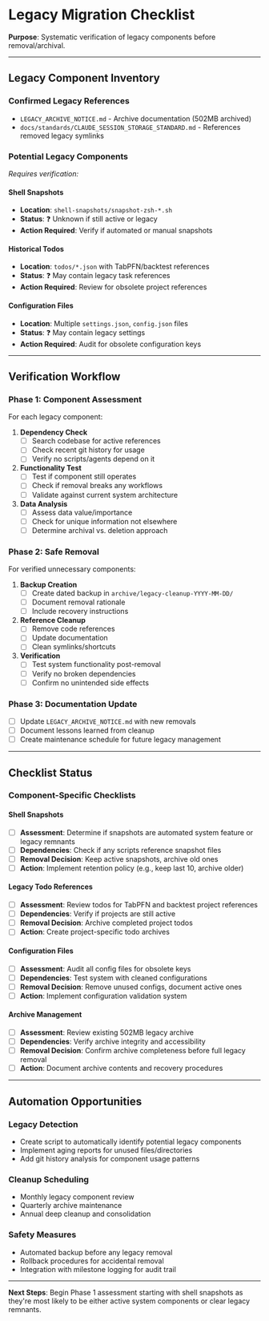 # Legacy Migration Checklist

**Purpose**: Systematic verification of legacy components before removal/archival.

---

## **Legacy Component Inventory**

### **Confirmed Legacy References**

- `LEGACY_ARCHIVE_NOTICE.md` - Archive documentation (502MB archived)
- `docs/standards/CLAUDE_SESSION_STORAGE_STANDARD.md` - References removed legacy symlinks

### **Potential Legacy Components**

_Requires verification:_

#### Shell Snapshots

- **Location**: `shell-snapshots/snapshot-zsh-*.sh`
- **Status**: ❓ Unknown if still active or legacy
- **Action Required**: Verify if automated or manual snapshots

#### Historical Todos

- **Location**: `todos/*.json` with TabPFN/backtest references
- **Status**: ❓ May contain legacy task references
- **Action Required**: Review for obsolete project references

#### Configuration Files

- **Location**: Multiple `settings.json`, `config.json` files
- **Status**: ❓ May contain legacy settings
- **Action Required**: Audit for obsolete configuration keys

---

## **Verification Workflow**

### **Phase 1: Component Assessment**

For each legacy component:

1. **Dependency Check**
   - [ ] Search codebase for active references
   - [ ] Check recent git history for usage
   - [ ] Verify no scripts/agents depend on it

1. **Functionality Test**
   - [ ] Test if component still operates
   - [ ] Check if removal breaks any workflows
   - [ ] Validate against current system architecture

1. **Data Analysis**
   - [ ] Assess data value/importance
   - [ ] Check for unique information not elsewhere
   - [ ] Determine archival vs. deletion approach

### **Phase 2: Safe Removal**

For verified unnecessary components:

1. **Backup Creation**
   - [ ] Create dated backup in `archive/legacy-cleanup-YYYY-MM-DD/`
   - [ ] Document removal rationale
   - [ ] Include recovery instructions

1. **Reference Cleanup**
   - [ ] Remove code references
   - [ ] Update documentation
   - [ ] Clean symlinks/shortcuts

1. **Verification**
   - [ ] Test system functionality post-removal
   - [ ] Verify no broken dependencies
   - [ ] Confirm no unintended side effects

### **Phase 3: Documentation Update**

- [ ] Update `LEGACY_ARCHIVE_NOTICE.md` with new removals
- [ ] Document lessons learned from cleanup
- [ ] Create maintenance schedule for future legacy management

---

## **Checklist Status**

### **Component-Specific Checklists**

#### Shell Snapshots

- [ ] **Assessment**: Determine if snapshots are automated system feature or legacy remnants
- [ ] **Dependencies**: Check if any scripts reference snapshot files
- [ ] **Removal Decision**: Keep active snapshots, archive old ones
- [ ] **Action**: Implement retention policy (e.g., keep last 10, archive older)

#### Legacy Todo References

- [ ] **Assessment**: Review todos for TabPFN and backtest project references
- [ ] **Dependencies**: Verify if projects are still active
- [ ] **Removal Decision**: Archive completed project todos
- [ ] **Action**: Create project-specific todo archives

#### Configuration Files

- [ ] **Assessment**: Audit all config files for obsolete keys
- [ ] **Dependencies**: Test system with cleaned configurations
- [ ] **Removal Decision**: Remove unused configs, document active ones
- [ ] **Action**: Implement configuration validation system

#### Archive Management

- [ ] **Assessment**: Review existing 502MB legacy archive
- [ ] **Dependencies**: Verify archive integrity and accessibility
- [ ] **Removal Decision**: Confirm archive completeness before full legacy removal
- [ ] **Action**: Document archive contents and recovery procedures

---

## **Automation Opportunities**

### **Legacy Detection**

- Create script to automatically identify potential legacy components
- Implement aging reports for unused files/directories
- Add git history analysis for component usage patterns

### **Cleanup Scheduling**

- Monthly legacy component review
- Quarterly archive maintenance
- Annual deep cleanup and consolidation

### **Safety Measures**

- Automated backup before any legacy removal
- Rollback procedures for accidental removal
- Integration with milestone logging for audit trail

---

**Next Steps**: Begin Phase 1 assessment starting with shell snapshots as they're most likely to be either active system components or clear legacy remnants.
